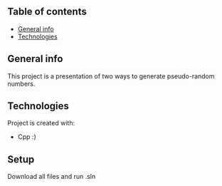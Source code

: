 ## Table of contents
* [General info](#general-info)
* [Technologies](#technologies)

## General info
This project is a presentation of two ways to generate pseudo-random numbers.
	
## Technologies
Project is created with:
* Cpp :)
	
## Setup
Download all files and run .sln

